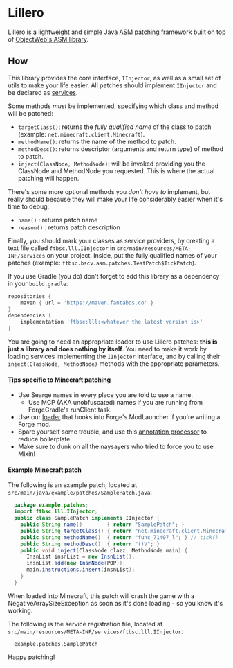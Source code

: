 # Lillero

Lillero is a lightweight and simple Java ASM patching framework built on top of [ObjectWeb's ASM library](https://asm.ow2.io/).

## How
This library provides the core interface, `IInjector`, as well as a small set of utils to make your life easier. All patches should implement `IInjector` and be declared as [services](https://docs.oracle.com/javase/8/docs/api/java/util/ServiceLoader.html).

Some methods *must* be implemented, specifying which class and method will be patched:
 * `targetClass()`: returns the *fully qualified name* of the class to patch (example: `net.minecraft.client.Minecraft`).
 * `methodName()`: returns the name of the method to patch.
 * `methodDesc()`: returns descriptor (arguments and return type) of method to patch.
 * `inject(ClassNode, MethodNode)`: will be invoked providing you the ClassNode and MethodNode you requested. This is where the actual patching will happen.

There's some more optional methods you *don't have to* implement, but really should because they will make your life considerably easier when it's time to debug:
 * `name()`   : returns patch name
 * `reason()` :  returns patch description

Finally, you should mark your classes as service providers, by creating a text file called `ftbsc.lll.IInjector` in `src/main/resources/META-INF/services` on your project. Inside, put the fully qualified names of your patches (example: `ftbsc.bscv.asm.patches.TestPatch$TickPatch`).

If you use Gradle (you do) don't forget to add this library as a dependency in your `build.gradle`:

```groovy
repositories {
	maven { url = 'https://maven.fantabos.co' }
}
dependencies {
    implementation 'ftbsc:lll:<whatever the latest version is>'
}
```

You are going to need an appropriate loader to use Lillero patches: **this is just a library and does nothing by itself**. You need to make it work by loading services implementing the `IInjector` interface, and by calling their `inject(ClassNode, MethodNode)` methods with the appropriate parameters.

#### Tips specific to Minecraft patching
* Use Searge names in every place you are told to use a name.
	- Use MCP (AKA unobfuscated) names if you are running from ForgeGradle's runClient task.
* Use our [loader](https://git.fantabos.co/lillero-loader/) that hooks into Forge's ModLauncher if you're writing a Forge mod.
* Spare yourself some trouble, and use this [annotation processor](https://git.fantabos.co/lillero-processor/) to reduce boilerplate.
* Make sure to dunk on all the naysayers who tried to force you to use Mixin!

#### Example Minecraft patch
The following is an example patch, located at `src/main/java/example/patches/SamplePatch.java`:
```java
  package example.patches;
  import ftbsc.lll.IInjector;
  public class SamplePatch implements IInjector {
    public String name()        { return "SamplePatch"; }
    public String targetClass() { return "net.minecraft.client.Minecraft"; }
    public String methodName()  { return "func_71407_l"; } // tick()
    public String methodDesc()  { return "()V"; }
    public void inject(ClassNode clazz, MethodNode main) {
      InsnList insnList = new InsnList();
      insnList.add(new InsnNode(POP));
      main.instructions.insert(insnList);
    }
  }
```

When loaded into Minecraft, this patch will crash the game with a NegativeArraySizeException as soon as it's done loading - so you know it's working.

The following is the service registration file, located at `src/main/resources/META-INF/services/ftbsc.lll.IInjector`:
```
  example.patches.SamplePatch
```

Happy patching! 
